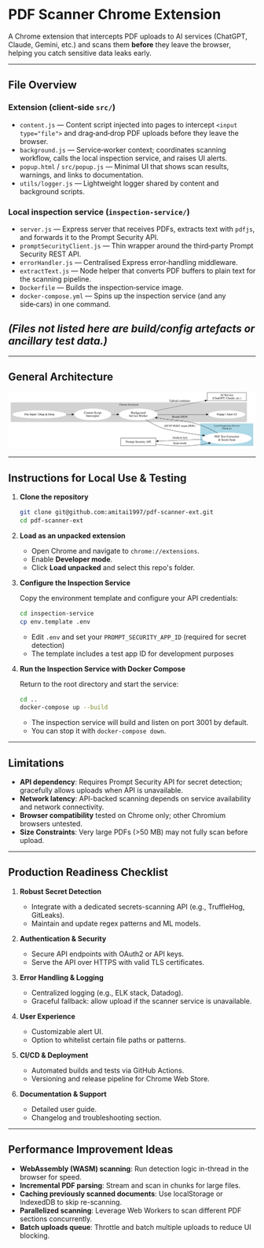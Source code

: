 # PDF Scanner Chrome Extension

A Chrome extension that intercepts PDF uploads to AI services (ChatGPT, Claude, Gemini, etc.) and scans them **before** they leave the browser, helping you catch sensitive data leaks early.

---

## File Overview

### Extension (client‑side `src/`)

* `content.js`  — Content script injected into pages to intercept `<input type="file">` and drag‑and‑drop PDF uploads before they leave the browser.
* `background.js`  — Service‑worker context; coordinates scanning workflow, calls the local inspection service, and raises UI alerts.
* `popup.html` / `src/popup.js`  — Minimal UI that shows scan results, warnings, and links to documentation.
* `utils/logger.js`  — Lightweight logger shared by content and background scripts.


### Local inspection service (`inspection-service/`)

* `server.js`  — Express server that receives PDFs, extracts text with `pdfjs`, and forwards it to the Prompt Security API.
* `promptSecurityClient.js`  — Thin wrapper around the third‑party Prompt Security REST API.
* `errorHandler.js`  — Centralised Express error‑handling middleware.
* `extractText.js`  — Node helper that converts PDF buffers to plain text for the scanning pipeline.
* `Dockerfile`  — Builds the inspection‑service image.
* `docker-compose.yml`  — Spins up the inspection service (and any side‑cars) in one command.

## *(Files not listed here are build/config artefacts or ancillary test data.)*

---

## General Architecture

![General Architecture](public/architecture.svg)

---

## Instructions for Local Use & Testing

1. **Clone the repository**

   ```bash
   git clone git@github.com:amitai1997/pdf-scanner-ext.git
   cd pdf-scanner-ext
   ```

2. **Load as an unpacked extension**

   * Open Chrome and navigate to `chrome://extensions`.
   * Enable **Developer mode**.
   * Click **Load unpacked** and select this repo's folder.

3. **Configure the Inspection Service**

   Copy the environment template and configure your API credentials:

   ```bash
   cd inspection-service
   cp env.template .env
   ```

   * Edit `.env` and set your `PROMPT_SECURITY_APP_ID` (required for secret detection)
   * The template includes a test app ID for development purposes

4. **Run the Inspection Service with Docker Compose**

   Return to the root directory and start the service:

   ```bash
   cd ..
   docker-compose up --build
   ```

   * The inspection service will build and listen on port 3001 by default.
   * You can stop it with `docker-compose down`.


---

## Limitations

* **API dependency**: Requires Prompt Security API for secret detection; gracefully allows uploads when API is unavailable.
* **Network latency**: API-backed scanning depends on service availability and network connectivity.
* **Browser compatibility** tested on Chrome only; other Chromium browsers untested.
* **Size Constraints**: Very large PDFs (>50 MB) may not fully scan before upload.

---

## Production Readiness Checklist

1. **Robust Secret Detection**

   * Integrate with a dedicated secrets-scanning API (e.g., TruffleHog, GitLeaks).
   * Maintain and update regex patterns and ML models.

2. **Authentication & Security**

   * Secure API endpoints with OAuth2 or API keys.
   * Serve the API over HTTPS with valid TLS certificates.

3. **Error Handling & Logging**

   * Centralized logging (e.g., ELK stack, Datadog).
   * Graceful fallback: allow upload if the scanner service is unavailable.

4. **User Experience**

   * Customizable alert UI.
   * Option to whitelist certain file paths or patterns.

5. **CI/CD & Deployment**

   * Automated builds and tests via GitHub Actions.
   * Versioning and release pipeline for Chrome Web Store.

6. **Documentation & Support**

   * Detailed user guide.
   * Changelog and troubleshooting section.

---

## Performance Improvement Ideas

* **WebAssembly (WASM) scanning**: Run detection logic in-thread in the browser for speed.
* **Incremental PDF parsing**: Stream and scan in chunks for large files.
* **Caching previously scanned documents**: Use localStorage or IndexedDB to skip re-scanning.
* **Parallelized scanning**: Leverage Web Workers to scan different PDF sections concurrently.
* **Batch uploads queue**: Throttle and batch multiple uploads to reduce UI blocking.
